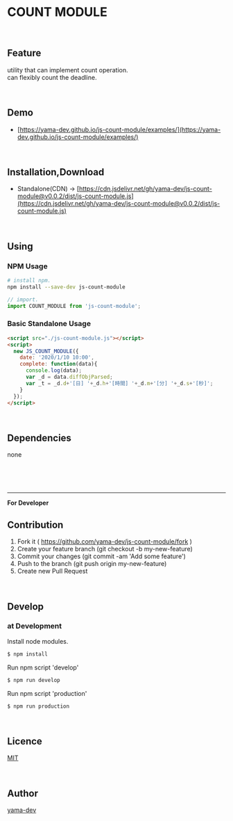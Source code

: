 # COUNT MODULE

<br>

## Feature
utility that can implement count operation.  
can flexibly count the deadline.


<br>

## Demo

- [https://yama-dev.github.io/js-count-module/examples/](https://yama-dev.github.io/js-count-module/examples/)

<br>

## Installation,Download

- Standalone(CDN) -> [https://cdn.jsdelivr.net/gh/yama-dev/js-count-module@v0.0.2/dist/js-count-module.js](https://cdn.jsdelivr.net/gh/yama-dev/js-count-module@v0.0.2/dist/js-count-module.js)

<br>

## Using

### NPM Usage

``` bash
# install npm.
npm install --save-dev js-count-module
```

``` javascript
// import.
import COUNT_MODULE from 'js-count-module';
```

### Basic Standalone Usage

``` html
<script src="./js-count-module.js"></script>
<script>
  new JS_COUNT_MODULE({
    date: '2020/1/10 10:00',
    complete: function(data){
      console.log(data);
      var _d = data.diffObjParsed;
      var _t = _d.d+'[日] '+_d.h+'[時間] '+_d.m+'[分] '+_d.s+'[秒]';
    }
  });
</script>
```

<br>

## Dependencies

none

<br><br><br>

___

**For Developer**

## Contribution

1. Fork it ( https://github.com/yama-dev/js-count-module/fork )
2. Create your feature branch (git checkout -b my-new-feature)
3. Commit your changes (git commit -am 'Add some feature')
4. Push to the branch (git push origin my-new-feature)
5. Create new Pull Request

<br>

## Develop

### at Development

Install node modules.

``` bash
$ npm install
```

Run npm script 'develop'

``` bash
$ npm run develop
```

Run npm script 'production'

``` bash
$ npm run production
```

<br>

## Licence

[MIT](https://github.com/yama-dev/js-count-module/blob/master/LICENSE)

<br>

## Author

[yama-dev](https://github.com/yama-dev)

